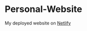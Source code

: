 # Personal-Website
My deployed website on <a href="https://shawn-personal-website.netlify.app">Netlify</a>

